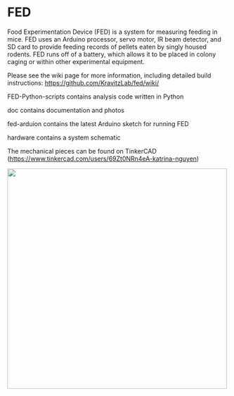 # FED
Food Experimentation Device (FED) is a system for measuring feeding in mice. FED uses an Arduino processor, 
servo motor, IR beam detector, and SD card to provide feeding records of pellets eaten by singly housed rodents. FED runs off of a battery, which allows it to be placed in colony caging or within other experimental equipment. 

Please see the wiki page for more information, including detailed build instructions: https://github.com/KravitzLab/fed/wiki/

FED-Python-scripts  contains analysis code written in Python

doc contains documentation and photos

fed-arduion contains the latest Arduino sketch for running FED

hardware contains a system schematic 

The mechanical pieces can be found on TinkerCAD (https://www.tinkercad.com/users/69Zt0NRn4eA-katrina-nguyen)

<img src="https://github.com/KravitzLab/FED/blob/master/doc/photos/FED%20front3.jpg" width="500">

